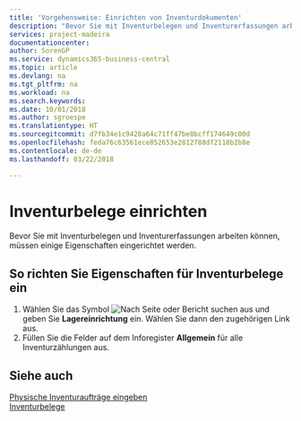 ```yaml
---
title: 'Vorgehensweise: Einrichten von Inventurdokumenten'
description: "Bevor Sie mit Inventurbelegen und Inventurerfassungen arbeiten können, müssen einige Eigenschaften eingerichtet werden."
services: project-madeira
documentationcenter: 
author: SorenGP
ms.service: dynamics365-business-central
ms.topic: article
ms.devlang: na
ms.tgt_pltfrm: na
ms.workload: na
ms.search.keywords: 
ms.date: 10/01/2018
ms.author: sgroespe
ms.translationtype: HT
ms.sourcegitcommit: d7fb34e1c9428a64c71ff47be8bcff174649c00d
ms.openlocfilehash: feda76c63561ece852653e2812788df2118b2b8e
ms.contentlocale: de-de
ms.lasthandoff: 03/22/2018

---
```

# <a name="set-up-physical-inventory-documents"></a>Inventurbelege einrichten
Bevor Sie mit Inventurbelegen und Inventurerfassungen arbeiten können, müssen einige Eigenschaften eingerichtet werden.  

## <a name="to-enter-the-properties-for-physical-inventory-documents"></a>So richten Sie Eigenschaften für Inventurbelege ein  

1.  Wählen Sie das Symbol ![Nach Seite oder Bericht suchen](../../media/ui-search/search_small.png "Nach Seite oder Bericht suchen") aus und geben Sie **Lagereinrichtung** ein. Wählen Sie dann den zugehörigen Link aus.  
2.  Füllen Sie die Felder auf dem Inforegister **Allgemein** für alle Inventurzählungen aus.  

## <a name="see-also"></a>Siehe auch  
 [Physische Inventuraufträge eingeben](how-to-enter-physical-inventory-orders.md)   
 [Inventurbelege](physical-inventory-documents.md)

